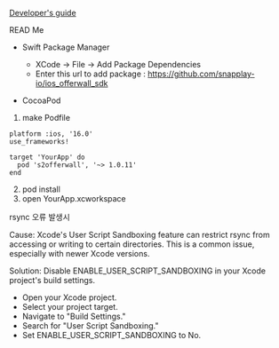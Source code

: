 [Developer's guide](https://snapplay.gitbook.io/docs)

READ Me

- Swift Package Manager
  - XCode -> File -> Add Package Dependencies
  - Enter this url to add package : https://github.com/snapplay-io/ios_offerwall_sdk
 
- CocoaPod
    
1. make Podfile

```
platform :ios, '16.0'
use_frameworks!

target 'YourApp' do
  pod 's2offerwall', '~> 1.0.11'
end
```

2. pod install
3. open YourApp.xcworkspace

rsync 오류 발생시

Cause: Xcode's User Script Sandboxing feature can restrict rsync from accessing or writing to certain directories. 
This is a common issue, especially with newer Xcode versions.

Solution: Disable ENABLE_USER_SCRIPT_SANDBOXING in your Xcode project's build settings.
- Open your Xcode project.
- Select your project target.
- Navigate to "Build Settings."
- Search for "User Script Sandboxing."
- Set ENABLE_USER_SCRIPT_SANDBOXING to No.
